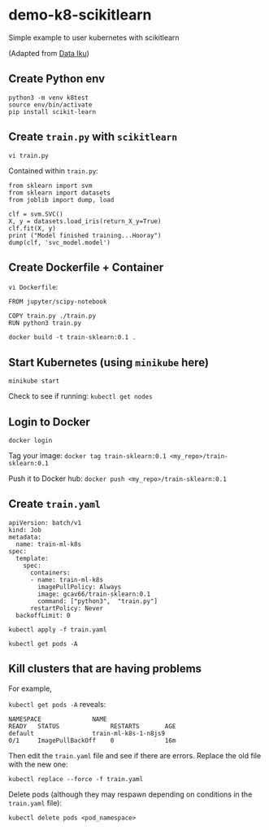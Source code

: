 # demo-k8-scikitlearn
Simple example to user kubernetes with scikitlearn

(Adapted from [Data Iku](https://blog.dataiku.com/how-to-perform-basic-ml-training-with-scikit-learn-docker-and-kubernetes))

## Create Python env

```
python3 -m venv k8test
source env/bin/activate
pip install scikit-learn
```

## Create `train.py` with `scikitlearn`

`vi train.py`

Contained within `train.py`:

```
from sklearn import svm
from sklearn import datasets
from joblib import dump, load

clf = svm.SVC()
X, y = datasets.load_iris(return_X_y=True)
clf.fit(X, y)
print ("Model finished training...Hooray")
dump(clf, 'svc_model.model')
```

## Create Dockerfile + Container
`vi Dockerfile`:

```
FROM jupyter/scipy-notebook

COPY train.py ./train.py
RUN python3 train.py
```

`docker build -t train-sklearn:0.1 .`

## Start Kubernetes (using `minikube` here)

`minikube start`

Check to see if running:
`kubectl get nodes`

## Login to Docker

`docker login`

Tag your image:
`docker tag train-sklearn:0.1 <my_repo>/train-sklearn:0.1`

Push it to Docker hub:
`docker push <my_repo>/train-sklearn:0.1`

## Create `train.yaml`

```
apiVersion: batch/v1
kind: Job
metadata:
  name: train-ml-k8s
spec:
  template:
    spec:
      containers:
      - name: train-ml-k8s
        imagePullPolicy: Always
        image: gcav66/train-sklearn:0.1
        command: ["python3",  "train.py"]
      restartPolicy: Never
  backoffLimit: 0
  ```
  
  `kubectl apply -f train.yaml`
  
  `kubectl get pods -A`
  
  
## Kill clusters that are having problems

For example,

`kubectl get pods -A` reveals:

```
NAMESPACE              NAME                                         READY   STATUS              RESTARTS       AGE
default                train-ml-k8s-1-n8js9                         0/1     ImagePullBackOff    0              16m
```

Then edit the `train.yaml` file and see if there are errors. Replace the old file with the new one:

`kubectl replace --force -f train.yaml`

Delete pods (although they may respawn depending on conditions in the `train.yaml` file):

`kubectl delete pods <pod_namespace>`
